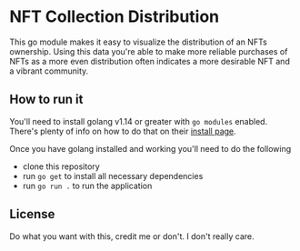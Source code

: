 # NFT Collection Distribution

This go module makes it easy to visualize the distribution of an NFTs ownership.  Using this data you're able to make more reliable purchases of NFTs as a more even distribution often indicates a more desirable NFT and a vibrant community.

## How to run it

You'll need to install golang v1.14 or greater with `go modules` enabled.  There's plenty of info on how to do that on their [install page](https://go.dev/doc/install).

Once you have golang installed and working you'll need to do the following

- clone this repository
- run `go get` to install all necessary dependencies
- run `go run .` to run the application

## License

Do what you want with this, credit me or don't. I don't really care.
